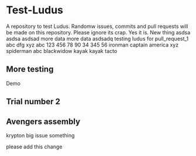 # Test-Ludus
A repository to test Ludus. Randomw issues, commits and pull requests will be made on this repository. Please ignore its crap. Yes it is.
New thing
asdsa
asdsa
asdsad
more data
more data
asdsadq
testing ludus for pull_request_1
abc
dfg
xyz
abc
123
456
78
90
34
345
56
ironman
captain america
xyz
spiderman
abc
blackwidow
kayak
kayak
tacto

## More testing
Demo
## Trial number 2

## Avengers assembly
krypton
big issue
something


please add this change
